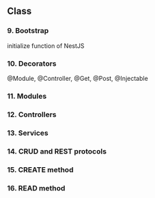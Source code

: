 ## Class

### 9. Bootstrap

initialize function of NestJS

### 10. Decorators

@Module, @Controller, @Get, @Post, @Injectable

### 11. Modules

### 12. Controllers

### 13. Services

### 14. CRUD and REST protocols

### 15. CREATE method

### 16. READ method
